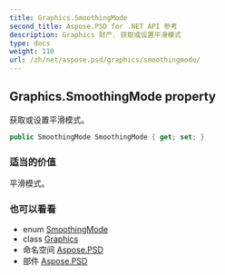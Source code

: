 ```yaml
---
title: Graphics.SmoothingMode
second_title: Aspose.PSD for .NET API 参考
description: Graphics 财产. 获取或设置平滑模式
type: docs
weight: 110
url: /zh/net/aspose.psd/graphics/smoothingmode/
---
```

## Graphics.SmoothingMode property

获取或设置平滑模式。

```csharp
public SmoothingMode SmoothingMode { get; set; }
```

### 适当的价值

平滑模式。

### 也可以看看

* enum [SmoothingMode](../../smoothingmode/)
* class [Graphics](../)
* 命名空间 [Aspose.PSD](../../graphics/)
* 部件 [Aspose.PSD](../../../)


